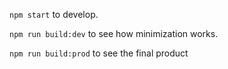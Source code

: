 `npm start` to develop.

`npm run build:dev` to see how minimization works.

`npm run build:prod` to see the final product